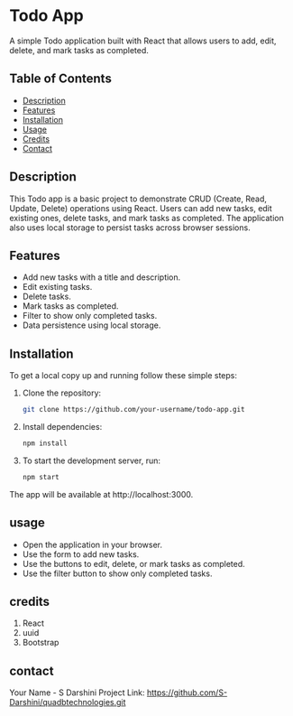 # Todo App

A simple Todo application built with React that allows users to add, edit, delete, and mark tasks as completed.

## Table of Contents
- [Description](#description)
- [Features](#features)
- [Installation](#installation)
- [Usage](#usage)
- [Credits](#credits)
- [Contact](#contact)

## Description

This Todo app is a basic project to demonstrate CRUD (Create, Read, Update, Delete) operations using React. Users can add new tasks, edit existing ones, delete tasks, and mark tasks as completed. The application also uses local storage to persist tasks across browser sessions.

## Features

- Add new tasks with a title and description.
- Edit existing tasks.
- Delete tasks.
- Mark tasks as completed.
- Filter to show only completed tasks.
- Data persistence using local storage.

## Installation

To get a local copy up and running follow these simple steps:

1. Clone the repository:
   ```bash
   git clone https://github.com/your-username/todo-app.git

2. Install dependencies:
   ```bash
   npm install

3. To start the development server, run:
   ```bash
   npm start

The app will be available at http://localhost:3000.

## usage

- Open the application in your browser.
- Use the form to add new tasks.
- Use the buttons to edit, delete, or mark tasks as completed.
- Use the filter button to show only completed tasks.


## credits

1. React
2. uuid
3. Bootstrap

## contact 

Your Name - S Darshini
Project Link: https://github.com/S-Darshini/quadbtechnologies.git
